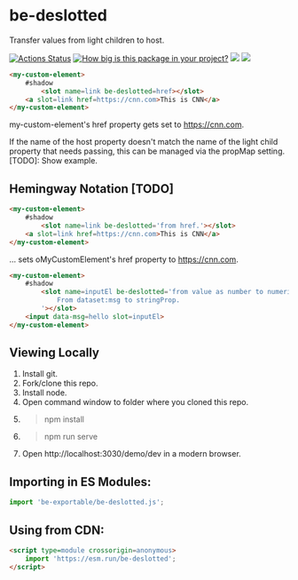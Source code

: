 # be-deslotted

Transfer values from light children to host.

[![Actions Status](https://github.com/bahrus/be-deslotted/workflows/CI/badge.svg)](https://github.com/bahrus/be-deslotted/actions?query=workflow%3ACI)
[![How big is this package in your project?](https://img.shields.io/bundlephobia/minzip/be-deslotted?style=for-the-badge)](https://bundlephobia.com/result?p=be-deslotted)
<img src="http://img.badgesize.io/https://cdn.jsdelivr.net/npm/be-deslotted?compression=gzip">
<a href="https://nodei.co/npm/be-deslotted/"><img src="https://nodei.co/npm/be-deslotted.png"></a>

```html
<my-custom-element>
    #shadow
        <slot name=link be-deslotted=href></slot>
    <a slot=link href=https://cnn.com>This is CNN</a>
</my-custom-element>
```

my-custom-element's href property gets set to https://cnn.com.

If the name of the host property doesn't match the name of the light child property that needs passing, this can be managed via the propMap setting.  [TODO]:  Show example.

## Hemingway Notation [TODO]

```html
<my-custom-element>
    #shadow
        <slot name=link be-deslotted='from href.'></slot>
    <a slot=link href=https://cnn.com>This is CNN</a>
</my-custom-element>
```

... sets oMyCustomElement's href property to https://cnn.com.

```html
<my-custom-element>
    #shadow
        <slot name=inputEl be-deslotted='from value as number to numericProp.
            From dataset:msg to stringProp.
        '></slot>
    <input data-msg=hello slot=inputEl>
</my-custom-element>
```

## Viewing Locally

1.  Install git.
2.  Fork/clone this repo.
3.  Install node.
4.  Open command window to folder where you cloned this repo.
5.  > npm install
6.  > npm run serve
7.  Open http://localhost:3030/demo/dev in a modern browser.

## Importing in ES Modules:

```JavaScript
import 'be-exportable/be-deslotted.js';
```

## Using from CDN:

```html
<script type=module crossorigin=anonymous>
    import 'https://esm.run/be-deslotted';
</script>
```
